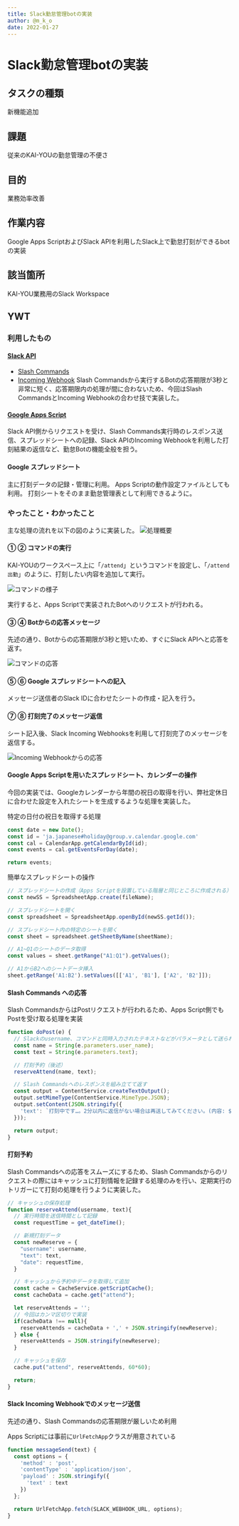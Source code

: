 ```yaml
---
title: Slack勤怠管理botの実装
author: @m_k_o
date: 2022-01-27
---
```



# Slack勤怠管理botの実装

## タスクの種類

新機能追加

## 課題

従来のKAI-YOUの勤怠管理の不便さ


## 目的

業務効率改善


## 作業内容

Google Apps ScriptおよびSlack APIを利用したSlack上で勤怠打刻ができるbotの実装


## 該当箇所

KAI-YOU業務用のSlack Workspace

## YWT

### 利用したもの

#### [Slack API](https://api.slack.com/)
- [Slash Commands](https://api.slack.com/interactivity/slash-commands)
- [Incoming Webhook](https://api.slack.com/messaging/webhooks)
Slash Commandsから実行するBotの応答期限が3秒と非常に短く、応答期限内の処理が間に合わないため、今回はSlash CommandsとIncoming Webhookの合わせ技で実装した。

#### [Google Apps Script](https://workspace.google.co.jp/intl/ja/products/apps-script/)

Slack API側からリクエストを受け、Slash Commands実行時のレスポンス送信、スプレッドシートへの記録、Slack APIのIncoming Webhookを利用した打刻結果の返信など、勤怠Botの機能全般を担う。

#### Google スプレッドシート

主に打刻データの記録・管理に利用。
Apps Scriptの動作設定ファイルとしても利用。
打刻シートをそのまま勤怠管理表として利用できるように。

### やったこと・わかったこと

主な処理の流れを以下の図のように実装した。
![処理概要](./images/20220127-1.png)

#### ① ② コマンドの実行
KAI-YOUのワークスペース上に「`/attend`」というコマンドを設定し、「`/attend 出勤`」のように、打刻したい内容を追加して実行。

![コマンドの様子](./images/20220127-2.png)

実行すると、Apps Scriptで実装されたBotへのリクエストが行われる。

#### ③ ④ Botからの応答メッセージ
先述の通り、Botからの応答期限が3秒と短いため、すぐにSlack APIへと応答を返す。

![コマンドの応答](./images/20220127-3.png)

#### ⑤ ⑥ Google スプレッドシートへの記入
メッセージ送信者のSlack IDに合わせたシートの作成・記入を行う。

#### ⑦ ⑧ 打刻完了のメッセージ返信
シート記入後、Slack Incoming Webhooksを利用して打刻完了のメッセージを返信する。

![Incoming Webhookからの応答](./images/20220127-4.png)


#### Google Apps Scriptを用いたスプレッドシート、カレンダーの操作
今回の実装では、Googleカレンダーから年間の祝日の取得を行い、弊社定休日に合わせた設定を入れたシートを生成するような処理を実装した。

特定の日付の祝日を取得する処理

```javascript
const date = new Date();
const id = 'ja.japanese#holiday@group.v.calendar.google.com'
const cal = CalendarApp.getCalendarById(id);
const events = cal.getEventsForDay(date);

return events;
```

簡単なスプレッドシートの操作

```javascript
// スプレッドシートの作成（Apps Scriptを設置している階層と同じところに作成される）
const newSS = SpreadsheetApp.create(fileName);

// スプレッドシートを開く
const spreadsheet = SpreadsheetApp.openById(newSS.getId());

// スプレッドシート内の特定のシートを開く
const sheet = spreadsheet.getSheetByName(sheetName);

// A1~Q1のシートのデータ取得
const values = sheet.getRange("A1:Q1").getValues();

// A1からB2へのシートデータ挿入
sheet.getRange('A1:B2').setValues([['A1', 'B1'], ['A2', 'B2']]);
```

#### Slash Commands への応答
Slash CommandsからはPostリクエストが行われるため、Apps Script側でもPostを受け取る処理を実装

```javascript
function doPost(e) {
  // Slackのusername、コマンドと同時入力されたテキストなどがパラメータとして送られてくる
  const name = String(e.parameters.user_name);
  const text = String(e.parameters.text);

  // 打刻予約（後述）
  reserveAttend(name, text);

  // Slash Commandsへのレスポンスを組み立てて返す
  const output = ContentService.createTextOutput();
  output.setMimeType(ContentService.MimeType.JSON);
  output.setContent(JSON.stringify({
    'text': `打刻中です…。2分以内に返信がない場合は再送してみてください。(内容: ${text})`
  }));

  return output;
}
```


#### 打刻予約
Slash Commandsへの応答をスムーズにするため、Slash Commandsからのリクエストの際にはキャッシュに打刻情報を記録する処理のみを行い、定期実行のトリガーにて打刻の処理を行うように実装した。

```javascript
// キャッシュの保存処理
function reserveAttend(username, text){
  // 実行時間を送信時間として記録
  const requestTime = get_dateTime();

  // 新規打刻データ
  const newReserve = {
    "username": username,
    "text": text,
    "date": requestTime,
  }

  // キャッシュから予約中データを取得して追加
  const cache = CacheService.getScriptCache();
  const cacheData = cache.get("attend");

  let reserveAttends = '';
  // 今回はカンマ区切りで実装
  if(cacheData !== null){
    reserveAttends = cacheData + ',' + JSON.stringify(newReserve);
  } else {
    reserveAttends = JSON.stringify(newReserve);
  }

  // キャッシュを保存
  cache.put("attend", reserveAttends, 60*60);

  return;
}
```


#### Slack Incoming Webhookでのメッセージ送信
先述の通り、Slash Commandsの応答期限が厳しいため利用

Apps Scriptには事前に`UrlFetchApp`クラスが用意されている
```javascript
function messageSend(text) {
  const options = {
    'method' : 'post',
    'contentType' : 'application/json',
    'payload' : JSON.stringify({
      'text' : text
    })
  };

  return UrlFetchApp.fetch(SLACK_WEBHOOK_URL, options);
}
```
